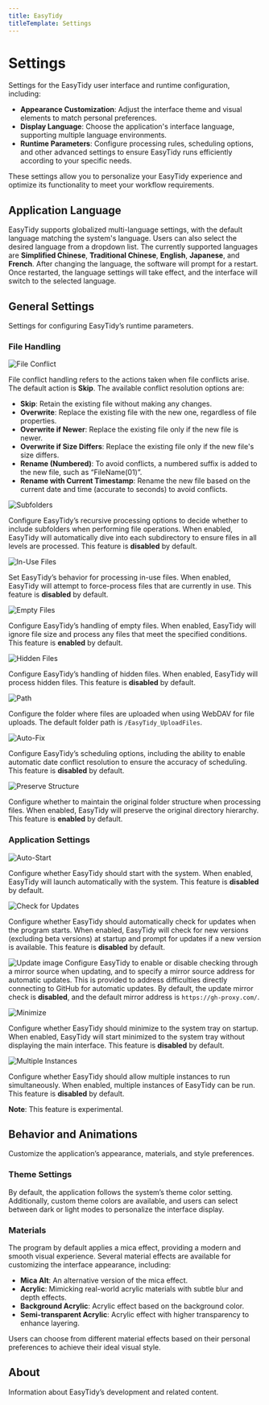 ```yaml
---
title: EasyTidy
titleTemplate: Settings
---
```


# Settings

Settings for the EasyTidy user interface and runtime configuration, including:

- **Appearance Customization**: Adjust the interface theme and visual elements to match personal preferences.
- **Display Language**: Choose the application's interface language, supporting multiple language environments.
- **Runtime Parameters**: Configure processing rules, scheduling options, and other advanced settings to ensure EasyTidy runs efficiently according to your specific needs.

These settings allow you to personalize your EasyTidy experience and optimize its functionality to meet your workflow requirements.

## Application Language

EasyTidy supports globalized multi-language settings, with the default language matching the system's language. Users can also select the desired language from a dropdown list. The currently supported languages are **Simplified Chinese**, **Traditional Chinese**, **English**, **Japanese**, and **French**. After changing the language, the software will prompt for a restart. Once restarted, the language settings will take effect, and the interface will switch to the selected language.

## General Settings

Settings for configuring EasyTidy’s runtime parameters.

### File Handling

![File Conflict](/images/PixPin_2024-12-26_14-37-06.png)

File conflict handling refers to the actions taken when file conflicts arise. The default action is **Skip**. The available conflict resolution options are:

- **Skip**: Retain the existing file without making any changes.
- **Overwrite**: Replace the existing file with the new one, regardless of file properties.
- **Overwrite if Newer**: Replace the existing file only if the new file is newer.
- **Overwrite if Size Differs**: Replace the existing file only if the new file's size differs.
- **Rename (Numbered)**: To avoid conflicts, a numbered suffix is added to the new file, such as “FileName(01)”.
- **Rename with Current Timestamp**: Rename the new file based on the current date and time (accurate to seconds) to avoid conflicts.

![Subfolders](/images/PixPin_2024-12-26_14-44-22.png)

Configure EasyTidy’s recursive processing options to decide whether to include subfolders when performing file operations. When enabled, EasyTidy will automatically dive into each subdirectory to ensure files in all levels are processed. This feature is **disabled** by default.

![In-Use Files](/images/PixPin_2024-12-26_14-49-14.png)

Set EasyTidy’s behavior for processing in-use files. When enabled, EasyTidy will attempt to force-process files that are currently in use. This feature is **disabled** by default.

![Empty Files](/images/PixPin_2024-12-26_14-56-30.png)

Configure EasyTidy’s handling of empty files. When enabled, EasyTidy will ignore file size and process any files that meet the specified conditions. This feature is **enabled** by default.

![Hidden Files](/images/PixPin_2024-12-26_15-01-58.png)

Configure EasyTidy’s handling of hidden files. When enabled, EasyTidy will process hidden files. This feature is **disabled** by default.

![Path](/images/PixPin_2024-12-26_15-06-22.png)

Configure the folder where files are uploaded when using WebDAV for file uploads. The default folder path is `/EasyTidy_UploadFiles`.

![Auto-Fix](/images/PixPin_2024-12-26_15-10-05.png)

Configure EasyTidy’s scheduling options, including the ability to enable automatic date conflict resolution to ensure the accuracy of scheduling. This feature is **disabled** by default.

![Preserve Structure](/images/PixPin_2024-12-26_15-14-44.png)

Configure whether to maintain the original folder structure when processing files. When enabled, EasyTidy will preserve the original directory hierarchy. This feature is **enabled** by default.

### Application Settings

![Auto-Start](/images/PixPin_2024-12-26_15-21-31.png)

Configure whether EasyTidy should start with the system. When enabled, EasyTidy will launch automatically with the system. This feature is **disabled** by default.

![Check for Updates](/images/PixPin_2024-12-26_15-31-04.png)

Configure whether EasyTidy should automatically check for updates when the program starts. When enabled, EasyTidy will check for new versions (excluding beta versions) at startup and prompt for updates if a new version is available. This feature is **disabled** by default.

![Update image](/images/PixPin_2025-02-24_13-58-58.png)
Configure EasyTidy to enable or disable checking through a mirror source when updating, and to specify a mirror source address for automatic updates. This is provided to address difficulties directly connecting to GitHub for automatic updates. By default, the update mirror check is **disabled**, and the default mirror address is `https://gh-proxy.com/`.

![Minimize](/images/PixPin_2024-12-26_15-34-50.png)

Configure whether EasyTidy should minimize to the system tray on startup. When enabled, EasyTidy will start minimized to the system tray without displaying the main interface. This feature is **disabled** by default.

![Multiple Instances](/images/PixPin_2024-12-26_15-40-26.png)

Configure whether EasyTidy should allow multiple instances to run simultaneously. When enabled, multiple instances of EasyTidy can be run. This feature is **disabled** by default.

**Note**: This feature is experimental.

## Behavior and Animations

Customize the application’s appearance, materials, and style preferences.

### Theme Settings

By default, the application follows the system’s theme color setting. Additionally, custom theme colors are available, and users can select between dark or light modes to personalize the interface display.

### Materials

The program by default applies a mica effect, providing a modern and smooth visual experience. Several material effects are available for customizing the interface appearance, including:

- **Mica Alt**: An alternative version of the mica effect.
- **Acrylic**: Mimicking real-world acrylic materials with subtle blur and depth effects.
- **Background Acrylic**: Acrylic effect based on the background color.
- **Semi-transparent Acrylic**: Acrylic effect with higher transparency to enhance layering.

Users can choose from different material effects based on their personal preferences to achieve their ideal visual style.

## About

Information about EasyTidy’s development and related content.
